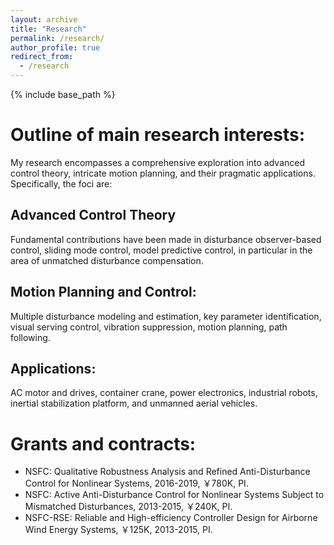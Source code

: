 ```yaml
---
layout: archive
title: "Research"
permalink: /research/
author_profile: true
redirect_from:
  - /research
---
```

{% include base_path %}

# Outline of main research interests:
My research encompasses a comprehensive exploration into advanced control theory, intricate motion planning, and their pragmatic applications. Specifically, the foci are:

## Advanced Control Theory
Fundamental contributions have been made in disturbance observer-based control, sliding mode control, model predictive control, in particular in the area of unmatched disturbance compensation.

## Motion Planning and Control:
Multiple disturbance modeling and estimation, key parameter identification, visual serving control, vibration suppression, motion planning, path following.

## Applications:
AC motor and drives, container crane, power electronics, industrial robots, inertial stabilization platform, and unmanned aerial vehicles.

# Grants and contracts: 
* NSFC: Qualitative Robustness Analysis and Refined Anti-Disturbance Control for Nonlinear Systems, 2016-2019, ￥780K, PI.
* NSFC: Active Anti-Disturbance Control for Nonlinear Systems Subject to Mismatched Disturbances, 2013-2015, ￥240K, PI.
* NSFC-RSE: Reliable and High-efficiency Controller Design for Airborne Wind Energy Systems, ￥125K, 2013-2015, PI.






